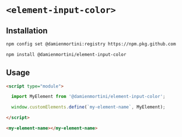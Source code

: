 # `<element-input-color>`

## Installation

```sh
npm config set @damienmortini:registry https://npm.pkg.github.com

npm install @damienmortini/element-input-color
```

## Usage
```html
<script type="module">

  import MyElement from '@damienmortini/element-input-color';

  window.customElements.define(`my-element-name`, MyElement);

</script>

<my-element-name></my-element-name>
```
